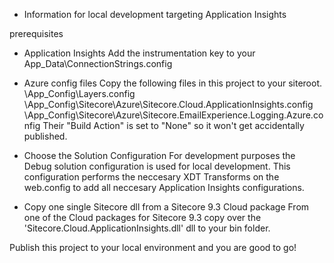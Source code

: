 ﻿* Information for local development targeting Application Insights

prerequisites

* Application Insights
Add the instrumentation key to your App_Data\ConnectionStrings.config
    <add name="appinsights.instrumentationkey" connectionString="insert-instrumentation-key-here"/>

* Azure config files
Copy the following files in this project to your siteroot.
\App_Config\Layers.config
\App_Config\Sitecore\Azure\Sitecore.Cloud.ApplicationInsights.config
\App_Config\Sitecore\Azure\Sitecore.EmailExperience.Logging.Azure.config
Their "Build Action" is set to "None" so it won't get accidentally published.

* Choose the Solution Configuration
For development purposes the Debug solution configuration is used for local development. This configuration performs the neccesary XDT Transforms on the web.config to add all neccesary Application Insights configurations.

* Copy one single Sitecore dll from a Sitecore 9.3 Cloud package
From one of the Cloud packages for Sitecore 9.3 copy over the 'Sitecore.Cloud.ApplicationInsights.dll' dll to your bin folder.

Publish this project to your local environment and you are good to go!